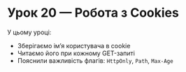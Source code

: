 # Урок 20 — Робота з Cookies

У цьому уроці:

-   Зберігаємо імʼя користувача в cookie
-   Читаємо його при кожному GET-запиті
-   Пояснили важливість флагів: `HttpOnly`, `Path`, `Max-Age`
